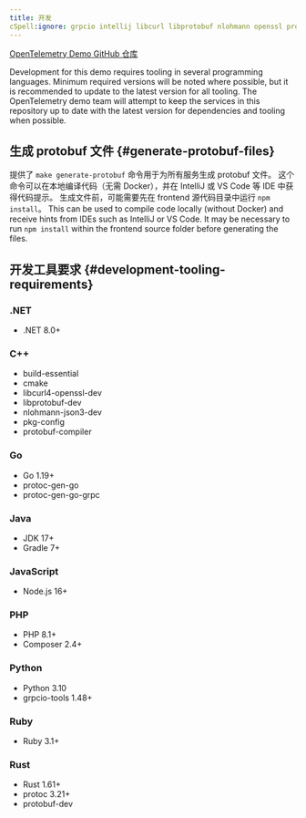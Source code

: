 ```yaml
---
title: 开发
cSpell:ignore: grpcio intellij libcurl libprotobuf nlohmann openssl protoc
---
```


[OpenTelemetry Demo GitHub 仓库](https://github.com/open-telemetry/opentelemetry-demo)

Development for this demo requires tooling in several programming languages.
Minimum required versions will be noted where possible, but it is recommended to
update to the latest version for all tooling. The OpenTelemetry demo team will
attempt to keep the services in this repository up to date with the latest
version for dependencies and tooling when possible.

## 生成 protobuf 文件 {#generate-protobuf-files}

提供了 `make generate-protobuf` 命令用于为所有服务生成 protobuf 文件。
这个命令可以在本地编译代码（无需 Docker），并在 IntelliJ 或 VS Code 等 IDE 中获得代码提示。
生成文件前，可能需要先在 frontend 源代码目录中运行 `npm install`。 This can be used to compile code locally (without Docker) and
receive hints from IDEs such as IntelliJ or VS Code. It may be necessary to run
`npm install` within the frontend source folder before generating the files.

## 开发工具要求 {#development-tooling-requirements}

### .NET

- .NET 8.0+

### C++

- build-essential
- cmake
- libcurl4-openssl-dev
- libprotobuf-dev
- nlohmann-json3-dev
- pkg-config
- protobuf-compiler

### Go

- Go 1.19+
- protoc-gen-go
- protoc-gen-go-grpc

### Java

- JDK 17+
- Gradle 7+

### JavaScript

- Node.js 16+

### PHP

- PHP 8.1+
- Composer 2.4+

### Python

- Python 3.10
- grpcio-tools 1.48+

### Ruby

- Ruby 3.1+

### Rust

- Rust 1.61+
- protoc 3.21+
- protobuf-dev
